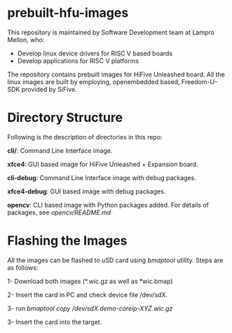 # prebuilt-hfu-images

This repository is maintained by Software Development team at Lampro Mellon, who:

- Develop linux device drivers for RISC V based boards
- Develop applications for RISC V platforms

The repository contains prebuilt images for HiFive Unleashed board. All the linux images are built by employing, openembedded based, Freedom-U-SDK provided by SiFive.

# Directory Structure
Following is the description of directories in this repo:

**cli/**: Command Line Interface image.

**xfce4**: GUI based image for HiFive Unleashed + Expansion board.

**cli-debug**: Command Line Interface image with debug packages.

**xfce4-debug**: GUI based image with debug packages.

**opencv**: CLI based image with Python packages added. For details of packages, see *opencv/README.md*

# Flashing the Images

All the images can be flashed to uSD card using *bmaptool* utility. Steps are as follows:

1- Download both images (\*.wic.gz as well as \*wic.bmap)

2- Insert the card in PC and check device file /dev/sdX.

3- run *bmaptool copy /dev/sdX demo-coreip-XYZ.wic.gz*

3- Insert the card into the target.
